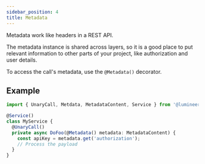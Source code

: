 ```yaml
---
sidebar_position: 4
title: Metadata
---
```


Metadata work like headers in a REST API.

The metadata instance is shared across layers, so it is a good place to put relevant information to other parts of your project, like authorization and user details.

To access the call's metadata, use the `@Metadata()` decorator.

## Example

```typescript
import { UnaryCall, Metdata, MetadataContent, Service } from '@lumineer/core';

@Service()
class MyService {
  @UnaryCall()
  private async DoFoo(@Metadata() metadata: MetadataContent) {
    const apiKey = metadata.get('authorization');
    // Process the payload
  }
}
```

